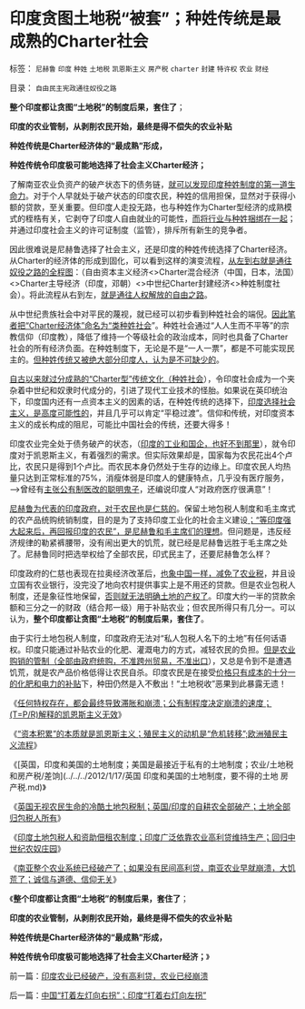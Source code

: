 # 印度贪图土地税“被套”；种姓传统是最成熟的Charter社会

标签： `尼赫鲁` `印度` `种姓` `土地税` `凯恩斯主义` `房产税` `charter` `封建` `特许权` `农业` `财经` 

目录： `自由民主宪政通往奴役之路`

**整个印度都让贪图“土地税”的制度后果，套住了**；

**印度的农业管制，从剥削农民开始，最终是得不偿失的农业补贴**

**种姓传统是Charter经济体的“最成熟”形成，**

**种姓传统令印度极可能地选择了社会主义Charter经济；**

了解南亚农业负资产的破产状态下的债务链，[就可以发现印度种姓制度的第一道生命力](../../../2008/12/16/种姓传统阻碍印度成为真正的民主国家.md)。对于个人早就处于破产状态的印度农民，种姓的信用担保，显然对于获得小额的贷款，至关重要。但印度人走投无路，也与种姓作为Charter型经济的成熟模式的桎梏有关，它剥夺了印度人自由就业的可能性，[而将行业与种姓捆绑在一起](../../../2011/1/7/印度的“西方式民主”虚有其表.md)；并通过印度社会主义的许可证制度（监管），排斥所有新生的竞争者。

因此很难说是尼赫鲁选择了社会主义，还是印度的种姓传统选择了Charter经济。从Charter的经济体的形成到固化，可以看到这样的演变流程，[从左到右就是通往奴役之路的全程图](../../../2012/1/14/charter型特权经济，通往奴役之路的全景图.md)：（自由资本主义经济<>Charter混合经济（中国，日本，法国）<>Charter主导经济（印度，邓朝）<>中世纪Charter封建经济<>种姓制度社会）。将此流程从右到左，[就是通往人权解放的自由之路](../../../2009/7/24/人权普世价值观或令传统中国将不国.md)。

从中世纪贵族社会中对平民的蔑视，就已经可以初步看到种姓社会的端倪。[因此笔者把“Charter经济体”命名为“类种姓社会](../../../2010/5/26/国家主义是类种姓制度的孪生形态.md)”。种姓社会通过“人人生而不平等”的宗教信仰（印度教），降低了维持一个等级社会的政治成本，同时也具备了Charter社会的所有经济负面。在种姓制度下，无论是不是“一人一票”，都是不可能实现民主的。[但种姓传统又被绝大部分印度人，认为是不可缺少的](../../../2009/7/11/以传统文化对抗普世价值观是形同自杀.md)。

[自古以来就过分成熟的“Charter型”传统文化（种姓社会](../../../2012/1/16/凯恩斯主义不是万恶之源；公有制charter是万恶之源.md)），令印度社会成为一个夹杂着中世纪和奴隶时代成分的，引进了现代工业技术的怪胎。如果说在英印统治下，印度国内还有一点资本主义的因素的话，在种姓传统的选择下，[印度选择社会主义，是高度可能性的](../../../2011/2/3/马克思早就向（短缺原理＋边际原理）彻底投降了.md)，并且几乎可以肯定“平稳过渡”。信仰和传统，对印度资本主义的成长构成的阻尼，可能比中国社会的传统，还要大得多！

印度农业完全处于债务破产的状态，（[印度的工业和国企，也好不到那里](../../../2012/1/14/中国改革谨防改到印度失败的道路上.md)），就令印度对于凯恩斯主义，有着强烈的需求。但实际效果却是，国家每为农民花出4个卢比，农民只是得到1个卢比。而农民本身仍然处于生存的边缘上。印度农民人均热量只达到正常标准的75%，消瘦体弱是印度人的健康特点，几乎没有医疗服务，——>曾经有[主张公有制医改的聪明鬼子](../../../2010/10/8/免去郭宝成党内外职务以示鼓励.md)，还编说印度人“对政府医疗很满意”！

[尼赫鲁为代表的印度政府，对于农民也是仁慈的](../../../2011/12/31/从阿马蒂亚森看茅于轼，世界意识形态的主流.md)。保留土地包税人制度和毛主席式的农产品统购统销制度，目的是为了支持印度工业化的社会主义建设[；“等印度强大起来后，再回报印度的农民”，是尼赫鲁和毛主席们的理想](http://darthvad.blog.163.com/blog/static/5339947020111194845411/)。但问题是，违反经济规律的勒紧裤腰带，没有闹出更大的饥荒，就已经是尼赫鲁远胜于毛主席之处了。尼赫鲁同时把选举权给了全部农民，印式民主了，还要尼赫鲁怎么样？

印度政府的仁慈也表现在拉奥经济改革后，[也象中国一样，减免了农业税](../../../2011/11/18/农民工不因人口红利，农业费改税过程关系重大.md)，并且设立国有农业银行，没完没了地向农村提供事实上是不用还的贷款。但是农业包税人制度，还是象征性地保留，[否则就无法明确土地的产权了](../../../2009/1/20/把土地产权还给农民，让土地私有化！.md)。印度大约一半的贷款余额和三分之一的财政（结合邦一级）用于补贴农业；但农民所得只有几分一。可以认为，**整个印度都让贪图“土地税”的制度后果，套住了**。

由于实行土地包税人制度，印度政府无法对“私人包税人名下的土地”有任何话语权。印度只能通过补贴农业的化肥、灌溉电力的方式，减轻农民的负担。[但是农业购销的管制（全部由政府统购，不准跨州贸易，不准出口](../../../2011/11/23/土改和人民公社之间的市场经济的重要性.md)），又总是令到不是遭遇饥荒，就是农产品价格低得让农民自杀。印度农民是在接受[价格只有成本的十分一的化肥和电力的补贴](../../../2011/11/22/农业集约化不一定提高效率；农业补贴降低了生产效率；.md)下，种田仍然是入不敷出！“土地税收”恶果到此暴露无遗！

《[任何特权存在，都会最终导致滞胀和崩溃；公有制程度决定崩溃的速度；(T=P/R)解释的凯恩斯主义无效](../../../2012/1/16/凯恩斯主义作用于Charter经济体的机理和滞胀的公式.md)》

《[“资本积累”的本质就是凯恩斯主义；殖民主义的动机是“危机转移”;欧洲殖民主义流程](../../../2012/1/17/“资本积累”本质就是凯恩斯主义;欧洲殖民主义流程.md)》

《[英国，印度和美国的土地制度；美国是最接近于私有的土地制度；农业/土地税和房产税/差饷](../../../2012/1/17/英国 印度和美国的土地制度，要不得的土地 房产税.md)》

《[英国无视农民生命的冷酷土地包税制；英国/印度的自耕农全部破产；土地全部归包税人所有](../../../2012/1/17/英国无视农民生命的冷酷的级差地租包税制；.md)》

《[印度土地包税人和资助佃租农制度；印度广泛依靠农业高利贷维持生产；回归中世纪农奴庄园](../../../2012/1/17/印度土地包税人和资助佃租农制度；回归中世纪农奴庄园.md)》

《[南亚整个农业系统已经破产了；如果没有民间高利贷，南亚农业早就崩溃，大饥荒了；诚信与道德、信仰无关](../../../2012/1/18/印度农业已经破产，没有高利贷，农业已经崩溃.md)》

《**整个印度都让贪图“土地税”的制度后果，套住了**；

**印度的农业管制，从剥削农民开始，最终是得不偿失的农业补贴**

**种姓传统是Charter经济体的“最成熟”形成，**

**种姓传统令印度极可能地选择了社会主义Charter经济；**》

前一篇：[印度农业已经破产，没有高利贷，农业已经崩溃](../../../2012/1/18/印度农业已经破产，没有高利贷，农业已经崩溃.md)

后一篇：[中国“打着左灯向右拐”；印度“打着右灯向左拐”](../../../2012/1/18/中国“打着左灯向右拐”；印度“打着右灯向左拐”.md)